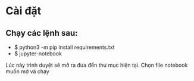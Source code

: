 # Cài đặt

## Chạy các lệnh sau:

* $ python3 -m pip install requirements.txt
* $ jupyter-notebook

Lúc này trình duyệt sẽ mở ra đưa đến thư mục hiện tại. Chọn file notebook muốn mở và chạy

##
